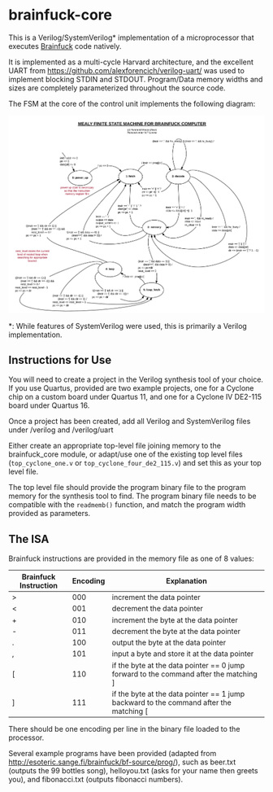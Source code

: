 # brainfuck-core
This is a Verilog/SystemVerilog\* implementation of a microprocessor that executes [Brainfuck](https://en.wikipedia.org/wiki/Brainfuck) code natively.

It is implemented as a multi-cycle Harvard architecture, and the excellent UART from https://github.com/alexforencich/verilog-uart/ was used to implement blocking STDIN and STDOUT. Program/Data memory widths and sizes are completely parameterized throughout the source code.

The FSM at the core of the control unit implements the following diagram:

![Control unit FSM](/doc/bfcore%20-%20fsm.png?raw=true "Control unit FSM")

\*: While features of SystemVerilog were used, this is primarily a Verilog implementation.

## Instructions for Use

You will need to create a project in the Verilog synthesis tool of your choice. If you use Quartus, provided are two example projects, one for a Cyclone chip on a custom board under Quartus 11, and one for a Cyclone IV DE2-115 board under Quartus 16.

Once a project has been created, add all Verilog and SystemVerilog files under /verilog and /verilog/uart

Either create an appropriate top-level file joining memory to the brainfuck_core module, or adapt/use one of the existing top level files (`top_cyclone_one.v` or `top_cyclone_four_de2_115.v`) and set this as your top level file.

The top level file should provide the program binary file to the program memory for the synthesis tool to find. 
The program binary file needs to be compatible with the `readmemb()` function, and match the program width provided as parameters.

## The ISA

Brainfuck instructions are provided in the memory file as one of 8 values:

 Brainfuck Instruction | Encoding | Explanation                                                                            
 --------------------- | -------- | --------------------------------------------------------------------------------------
           >           |   000    | increment the data pointer                                                             
           <           |   001    | decrement the data pointer                                                             
           +           |   010    | increment the byte at the data pointer                                                 
           -           |   011    | decrement the byte at the data pointer                                                 
           .           |   100    | output the byte at the data pointer                                                    
           ,           |   101    | input a byte and store it at the data pointer                                            
           [           |   110    | if the byte at the data pointer == 0 jump forward to the command after the matching ]  
           ]           |   111    | if the byte at the data pointer == 1 jump backward to the command after the matching [ 

There should be one encoding per line in the binary file loaded to the processor.

Several example programs have been provided (adapted from http://esoteric.sange.fi/brainfuck/bf-source/prog/), such as beer.txt (outputs the 99 bottles song), helloyou.txt (asks for your name then greets you), and fibonacci.txt (outputs fibonacci numbers).
